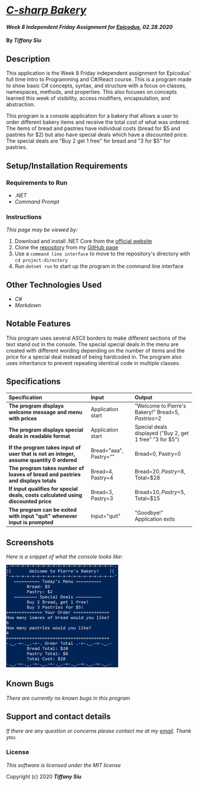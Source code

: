 # _[C-sharp Bakery](https://github.com/TSiu88/csharp-bakery.git)_

#### _Week 8 Independent Friday Assignment for [Epicodus](https://www.epicodus.com/), 02.28.2020_

#### By _**Tiffany Siu**_

## Description

This application is the Week 8 Friday independent assignment for Epicodus' full time Intro to Programming and C#/React course.  This is a program made to show basic C# concepts, syntax, and structure with a focus on classes, namespaces, methods, and properties.  This also focuses on concepts learned this week of visibility, access modifiers, encapsulation, and abstraction.

This program is a console application for a bakery that allows a user to order different bakery items and receive the total cost of what was ordered.  The items of bread and pastries have individual costs (bread for $5 and pastries for $2) but also have special deals which have a discounted price.  The special deals are "Buy 2 get 1 free" for bread and "3 for $5" for pastries.


## Setup/Installation Requirements

### Requirements to Run
* _.NET_
* _Command Prompt_

### Instructions

*This page may be viewed by:*

1. Download and install .NET Core from the [official website](https://dotnet.microsoft.com/download/dotnet-core/)
2. Clone the [repository](https://github.com/TSiu88/csharp-bakery.git) from my [GitHub page](https://github.com/TSiu88)
3. Use a `command line interface` to move to the repository's directory with `cd project-directory`
4. Run `dotnet run` to start up the program in the command line interface 

## Other Technologies Used

* _C#_
* _Markdown_

## Notable Features
This program uses several ASCII borders to make different sections of the text stand out in the console.  The special special deals in the menu are created with different wording depending on the number of items and the price for a special deal instead of being hardcoded in.  The program also uses inheritance to prevent repeating identical code in multiple classes.

## Specifications

| Specification | Input | Output |
| :-------------     | :------------- | :------------- |
| **The program displays welcome message and menu with prices** | Application start | "Welcome to Pierre's Bakery!" Bread=$5, Pastries=$2 |
| **The program displays special deals in readable format** | Application start | Special deals displayed ("Buy 2, get 1 free" "3 for $5") |
| **If the program takes input of user that is not an integer, assume quantity 0 ordered** | Bread="aaa", Pastry="" | Bread=0, Pastry=0 |
| **The program takes number of loaves of bread and pastries and displays totals** | Bread=4, Pastry=4 | Bread=$20, Pastry=$8, Total=$28 |
| **If input qualifies for special deals, costs calculated using discounted price** | Bread=3, Pastry=3 | Bread=$10, Pastry=$5, Total=$15 |
| **The program can be exited with input "quit" whenever input is prompted** | Input="quit" | "Goodbye!" Application exits |

## Screenshots

_Here is a snippet of what the console looks like:_

![Snippet of console application](img/snippet1.png)

## Known Bugs

_There are currently no known bugs in this program_

## Support and contact details

_If there are any question or concerns please contact me at my [email](mailto:tsiu88@gmail.com). Thank you._

### License

*This software is licensed under the MIT license*

Copyright (c) 2020 **_Tiffany Siu_**
